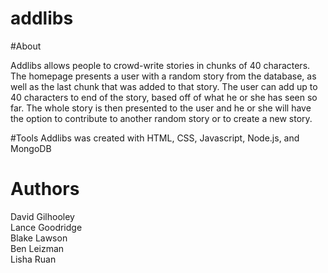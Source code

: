 addlibs
=======

#About

Addlibs allows people to crowd-write stories in chunks of 40 characters. The homepage presents a user with a random story from the database, as well as the last chunk that was added to that story. The user can add up to 40 characters to end of the story, based off of what he or she has seen so far. The whole story is then presented to the user and he or she will have the option to contribute to another random story or to create a new story.

#Tools
Addlibs was created with HTML, CSS, Javascript, Node.js, and MongoDB

Authors
==========================
David Gilhooley
<br>Lance Goodridge
<br>Blake Lawson
<br>Ben Leizman
<br>Lisha Ruan

